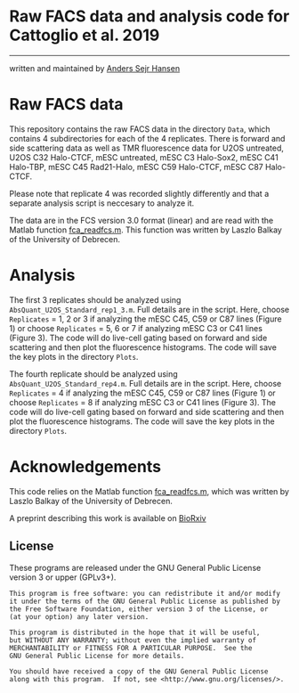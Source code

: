 # Raw FACS data and analysis code for Cattoglio et al. 2019
--------------------------
written and maintained by
[Anders Sejr Hansen](https://anderssejrhansen.wordpress.com/)

# Raw FACS data
This repository contains the raw FACS data in the directory `Data`,
which contains 4 subdirectories for each of the 4 replicates. There is
forward and side scattering data as well as TMR fluorescence data for
U2OS untreated, U2OS C32 Halo-CTCF, mESC untreated, mESC C3 Halo-Sox2,
mESC C41 Halo-TBP, mESC C45 Rad21-Halo, mESC C59 Halo-CTCF, mESC C87
Halo-CTCF.

Please note that replicate 4 was recorded slightly differently and
that a separate analysis script is neccesary to analyze it.

The data are in the FCS version 3.0 format (linear) and are read with
the Matlab function
[fca_readfcs.m](https://www.mathworks.com/matlabcentral/fileexchange/9608-fca_readfcs). This
function was written by Laszlo Balkay of the University of Debrecen.

# Analysis
The first 3 replicates should be analyzed using
`AbsQuant_U2OS_Standard_rep1_3.m`. Full details are in the
script. Here, choose `Replicates` = 1, 2 or 3 if analyzing the mESC
C45, C59 or C87 lines (Figure 1) or choose `Replicates` = 5, 6 or 7 if
analyzing mESC C3 or C41 lines (Figure 3). The code will do live-cell
gating based on forward and side scattering and then plot the
fluorescence histograms.
The code will save the key plots in the directory `Plots`.

The fourth replicate should be analyzed using
`AbsQuant_U2OS_Standard_rep4.m`. Full details are in the
script. Here, choose `Replicates` = 4 if analyzing the mESC
C45, C59 or C87 lines (Figure 1) or choose `Replicates` = 8 if
analyzing mESC C3 or C41 lines (Figure 3). The code will do live-cell
gating based on forward and side scattering and then plot the
fluorescence histograms.
The code will save the key plots in the directory `Plots`.

# Acknowledgements
This code relies on the Matlab function
[fca_readfcs.m](https://www.mathworks.com/matlabcentral/fileexchange/9608-fca_readfcs), which
was written by Laszlo Balkay of the University of Debrecen.

A preprint describing this work is available on [BioRxiv](https://www.biorxiv.org/content/early/2018/07/17/370650)

## License
These programs are released under the GNU General Public License version 3 or upper (GPLv3+).

    This program is free software: you can redistribute it and/or modify
    it under the terms of the GNU General Public License as published by
    the Free Software Foundation, either version 3 of the License, or
    (at your option) any later version.

    This program is distributed in the hope that it will be useful,
    but WITHOUT ANY WARRANTY; without even the implied warranty of
    MERCHANTABILITY or FITNESS FOR A PARTICULAR PURPOSE.  See the
    GNU General Public License for more details.

    You should have received a copy of the GNU General Public License
    along with this program.  If not, see <http://www.gnu.org/licenses/>.
